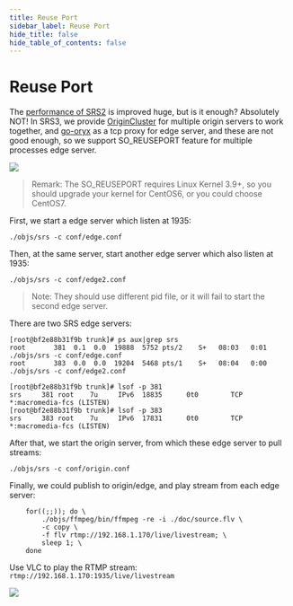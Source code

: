 ```yaml
---
title: Reuse Port
sidebar_label: Reuse Port
hide_title: false
hide_table_of_contents: false
---
```


# Reuse Port

The [performance of SRS2](https://github.com/ossrs/srs/tree/2.0release#performance) is improved huge, but is it enough?
Absolutely NOT! In SRS3, we provide [OriginCluster](./sample-origin-cluster) for multiple origin servers to work together,
and [go-oryx](https://github.com/ossrs/go-oryx) as a tcp proxy for edge server, and these are not good enough, so we support
SO_REUSEPORT feature for multiple processes edge server.

![](/img/doc-guides-reuse-port-001.png)

> Remark: The SO_REUSEPORT requires Linux Kernel 3.9+, so you should upgrade your kernel for CentOS6, or you could choose CentOS7.

First, we start a edge server which listen at 1935:

```
./objs/srs -c conf/edge.conf
```

Then, at the same server, start another edge server which also listen at 1935:

```
./objs/srs -c conf/edge2.conf
```

> Note: They should use different pid file, or it will fail to start the second edge server.

There are two SRS edge servers:

```
[root@bf2e88b31f9b trunk]# ps aux|grep srs
root       381  0.1  0.0  19888  5752 pts/2    S+   08:03   0:01 ./objs/srs -c conf/edge.conf
root       383  0.0  0.0  19204  5468 pts/1    S+   08:04   0:00 ./objs/srs -c conf/edge2.conf

[root@bf2e88b31f9b trunk]# lsof -p 381
srs     381 root    7u     IPv6  18835      0t0        TCP *:macromedia-fcs (LISTEN)
[root@bf2e88b31f9b trunk]# lsof -p 383
srs     383 root    7u     IPv6  17831      0t0        TCP *:macromedia-fcs (LISTEN)
```

After that, we start the origin server, from which these edge server to pull streams:

```
./objs/srs -c conf/origin.conf 
```

Finally, we could publish to origin/edge, and play stream from each edge server:

```
    for((;;)); do \
        ./objs/ffmpeg/bin/ffmpeg -re -i ./doc/source.flv \
        -c copy \
        -f flv rtmp://192.168.1.170/live/livestream; \
        sleep 1; \
    done
```

Use VLC to play the RTMP stream: `rtmp://192.168.1.170:1935/live/livestream`

![](https://ossrs.net/gif/v1/sls.gif?site=ossrs.io&path=/lts/doc-en-4/doc/reuse-port)


